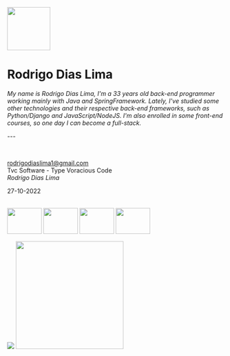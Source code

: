 <img src="https://encrypted-tbn0.gstatic.com/images?q=tbn:ANd9GcS8qBkEH8XVd_UITGXPvIt5D77O1n5zgwn37lHWl5630jhSBNJ_AkXZQzExQZUtiarb-IU&usqp=CAU)" width="100">
<h1>Rodrigo Dias Lima</h1>
<p><em>My name is Rodrigo Dias Lima, I'm a 33 years old back-end programmer working mainly with Java and SpringFramework.
  Lately, I've studied some other technologies and their respective back-end frameworks, such as Python/Django and JavaScript/NodeJS. I'm also enrolled
  in some front-end courses, so one day I can become a full-stack.</em></p>
<p>---</p>
<br>

rodrigodiaslima1@gmail.com<br>
Tvc Software - Type Voracious Code<br>
<em>Rodrigo Dias Lima</em><br>

27-10-2022



<div style="display: inline_block"><br>
  <img align="center" alt="" height="60" width="80" src="https://cdn.jsdelivr.net/gh/devicons/devicon/icons/java/java-original-wordmark.svg" />
  <img align="center" alt="" height="60" width="80" src="https://cdn.jsdelivr.net/gh/devicons/devicon/icons/spring/spring-plain-wordmark.svg" />
  <img align="center" alt="" height="60" width="80" src="https://cdn.jsdelivr.net/gh/devicons/devicon/icons/python/python-original-wordmark.svg" />
  <img align="center" alt="" height="60" width="80" src="https://cdn.jsdelivr.net/gh/devicons/devicon/icons/flask/flask-original-wordmark.svg" />
  
</div>

<br>

<div> 
  <a href="https://www.linkedin.com/in/rodrigodiaslima1/" target="_blank"><img src="https://img.shields.io/badge/-LinkedIn-%230077B5?style=for-the-badge&logo=linkedin&logoColor=white" target="_blank"></a> 
 <a href="https://www.hackerrank.com/rodrigodiaslima1" target=""><img src="https://img.shields.io/static/v1?label=HackerRank&message=rodrigodiaslima1&color=green" target="" width="250"></a> 
  
</div>





